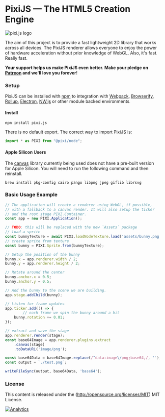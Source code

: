 # PixiJS — The HTML5 Creation Engine

![pixi.js logo](https://pixijs.download/pixijs-banner-no-version.png)

The aim of this project is to provide a fast lightweight 2D library that works
across all devices. The PixiJS renderer allows everyone to enjoy the power of
hardware acceleration without prior knowledge of WebGL. Also, it's fast. Really fast.

**Your support helps us make PixiJS even better. Make your pledge on [Patreon](https://www.patreon.com/user?u=2384552&ty=h&u=2384552) and we'll love you forever!**

### Setup

PixiJS can be installed with [npm](https://docs.npmjs.com/getting-started/what-is-npm) to integration with [Webpack](https://webpack.js.org/), [Browserify](http://browserify.org/), [Rollup](https://rollupjs.org/), [Electron](https://electron.atom.io/), [NW.js](https://nwjs.io/) or other module backed environments.

#### Install

```
npm install pixi.js
```

There is no default export. The correct way to import PixiJS is:

```js
import * as PIXI from "@pixi/node";
```

#### Apple Silicon Users

The [canvas](https://www.npmjs.com/package/canvas) library currently being used does not have a pre-built version for Apple Silicon.
You will need to run the following command and then reinstall.

`brew install pkg-config cairo pango libpng jpeg giflib librsvg`

### Basic Usage Example

```js
// The application will create a renderer using WebGL, if possible,
// with a fallback to a canvas render. It will also setup the ticker
// and the root stage PIXI.Container.
const app = new PIXI.Application();

// TODO: this will be replaced with the new `Assets` package
// load a sprite
const bunnyTexture = await PIXI.loadNodeTexture.load('assets/bunny.png');
// create sprite from texture
const bunny = PIXI.Sprite.from(bunnyTexture);

// Setup the position of the bunny
bunny.x = app.renderer.width / 2;
bunny.y = app.renderer.height / 2;

// Rotate around the center
bunny.anchor.x = 0.5;
bunny.anchor.y = 0.5;

// Add the bunny to the scene we are building.
app.stage.addChild(bunny);

// Listen for frame updates
app.ticker.add(() => {
        // each frame we spin the bunny around a bit
    bunny.rotation += 0.01;
});

// extract and save the stage
app.renderer.render(stage);
const base64Image = app.renderer.plugins.extract
    .canvas(stage)
    .toDataURL('image/png');

const base64Data = base64Image.replace(/^data:image\/png;base64,/, '');
const output = `./test.png`;

writeFileSync(output, base64Data, 'base64');
```

### License

This content is released under the (http://opensource.org/licenses/MIT) MIT License.

[![Analytics](https://ga-beacon.appspot.com/UA-39213431-2/pixi.js/index)](https://github.com/igrigorik/ga-beacon)
